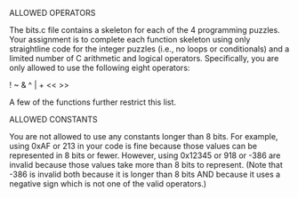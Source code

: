 ALLOWED OPERATORS

The bits.c file contains a skeleton for each of the 4 programming puzzles. 
Your assignment is to complete each function skeleton using only straightline 
code for the integer puzzles (i.e., no loops or conditionals) and a limited number 
of C arithmetic and logical operators. Specifically, you are only allowed to use the following eight operators:

 ! ~ & ^ | + << >>
 
A few of the functions further restrict this list.

 

ALLOWED CONSTANTS

You are not allowed to use any constants longer than 8 bits. For example, using 0xAF or 213 
in your code is fine because those values can be represented in 8 bits or fewer. However, 
using 0x12345 or 918 or -386 are invalid because those values take more than 8 bits to represent. 
(Note that -386 is invalid both because it is longer than 8 bits AND because it uses a negative sign 
which is not one of the valid operators.)
